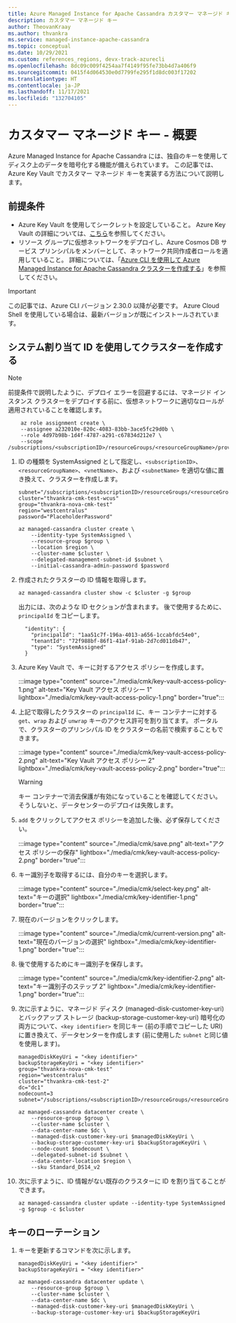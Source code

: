 ```yaml
---
title: Azure Managed Instance for Apache Cassandra カスタマー マネージド キー
description: カスタマー マネージド キー
author: TheovanKraay
ms.author: thvankra
ms.service: managed-instance-apache-cassandra
ms.topic: conceptual
ms.date: 10/29/2021
ms.custom: references_regions, devx-track-azurecli
ms.openlocfilehash: 8dc09c009f4254aa7f4149f95fe73bb4d7a406f9
ms.sourcegitcommit: 0415f4d064530e0d7799fe295f1d8dc003f17202
ms.translationtype: HT
ms.contentlocale: ja-JP
ms.lasthandoff: 11/17/2021
ms.locfileid: "132704105"
---
```

# <a name="customer-managed-keys---overview"></a>カスタマー マネージド キー - 概要

Azure Managed Instance for Apache Cassandra には、独自のキーを使用してディスク上のデータを暗号化する機能が備えられています。 この記事では、Azure Key Vault でカスタマー マネージド キーを実装する方法について説明します。

## <a name="prerequisites"></a>前提条件

- Azure Key Vault を使用してシークレットを設定していること。 Azure Key Vault の詳細については、[こちら](../key-vault/secrets/about-secrets.md)を参照してください。
- リソース グループに仮想ネットワークをデプロイし、Azure Cosmos DB サービス プリンシパルをメンバーとして、ネットワーク共同作成者ロールを適用していること。 詳細については、「[Azure CLI を使用して Azure Managed Instance for Apache Cassandra クラスターを作成する](create-cluster-cli.md)」を参照してください。 

> [!IMPORTANT]
> この記事では、Azure CLI バージョン 2.30.0 以降が必要です。 Azure Cloud Shell を使用している場合は、最新バージョンが既にインストールされています。

## <a name="create-a-cluster-with-system-assigned-identity"></a><a id="create-cluster"></a>システム割り当て ID を使用してクラスターを作成する

   > [!NOTE]
   > 前提条件で説明したように、デプロイ エラーを回避するには、マネージド インスタンス クラスターをデプロイする前に、仮想ネットワークに適切なロールが適用されていることを確認します。
   > ```azurecli-interactive  
   >     az role assignment create \
   >     --assignee a232010e-820c-4083-83bb-3ace5fc29d0b \
   >     --role 4d97b98b-1d4f-4787-a291-c67834d212e7 \
   >     --scope /subscriptions/<subscriptionID>/resourceGroups/<resourceGroupName>/providers/Microsoft.Network/virtualNetworks/<vnetName>
   > ```

1. ID の種類を SystemAssigned として指定し、`<subscriptionID>`、`<resourceGroupName>`、`<vnetName>`、および `<subnetName>` を適切な値に置き換えて、クラスターを作成します。

    ```azurecli-interactive    
    subnet="/subscriptions/<subscriptionID>/resourceGroups/<resourceGroupName>/providers/Microsoft.Network/virtualNetworks/<vnetName>/subnets/<subnetName>"
    cluster="thvankra-cmk-test-wcus"
    group="thvankra-nova-cmk-test"
    region="westcentralus"
    password="PlaceholderPassword"
    
    az managed-cassandra cluster create \
        --identity-type SystemAssigned \
        --resource-group $group \
        --location $region \
        --cluster-name $cluster \
        --delegated-management-subnet-id $subnet \
        --initial-cassandra-admin-password $password
    ```

1. 作成されたクラスターの ID 情報を取得します。

    ```azurecli-interactive
    az managed-cassandra cluster show -c $cluster -g $group
    ```

    出力には、次のような ID セクションが含まれます。 後で使用するために、`principalId` をコピーします。

    ```shell
      "identity": {
        "principalId": "1aa51c7f-196a-4013-a656-1ccabfdc54e0",
        "tenantId": "72f988bf-86f1-41af-91ab-2d7cd011db47",
        "type": "SystemAssigned"
      }
    ```
 
1. Azure Key Vault で、キーに対するアクセス ポリシーを作成します。

   :::image type="content" source="./media/cmk/key-vault-access-policy-1.png" alt-text="Key Vault アクセス ポリシー 1" lightbox="./media/cmk/key-vault-access-policy-1.png" border="true":::

1. 上記で取得したクラスターの `principalId` に、キー コンテナーに対する `get`、`wrap` および `unwrap` キーのアクセス許可を割り当てます。 ポータルで、クラスターのプリンシパル ID をクラスターの名前で検索することもできます。
 

   :::image type="content" source="./media/cmk/key-vault-access-policy-2.png" alt-text="Key Vault アクセス ポリシー 2" lightbox="./media/cmk/key-vault-access-policy-2.png" border="true":::

   > [!WARNING]
   > キー コンテナーで消去保護が有効になっていることを確認してください。 そうしないと、データセンターのデプロイは失敗します。 

1. `add` をクリックしてアクセス ポリシーを追加した後、必ず保存してください。

   :::image type="content" source="./media/cmk/save.png" alt-text="アクセス ポリシーの保存" lightbox="./media/cmk/key-vault-access-policy-2.png" border="true":::

1. キー識別子を取得するには、自分のキーを選択します。

   :::image type="content" source="./media/cmk/select-key.png" alt-text="キーの選択" lightbox="./media/cmk/key-identifier-1.png" border="true":::

1. 現在のバージョンをクリックします。

   :::image type="content" source="./media/cmk/current-version.png" alt-text="現在のバージョンの選択" lightbox="./media/cmk/key-identifier-1.png" border="true":::

1. 後で使用するためにキー識別子を保存します。

   :::image type="content" source="./media/cmk/key-identifier-2.png" alt-text="キー識別子のステップ 2" lightbox="./media/cmk/key-identifier-1.png" border="true":::


1. 次に示すように、マネージド ディスク (managed-disk-customer-key-uri) とバックアップ ストレージ (backup-storage-customer-key-uri) 暗号化の両方について、`<key identifier>` を同じキー (前の手順でコピーした URI) に置き換えて、データセンターを作成します (前に使用した `subnet` と同じ値を使用します)。 

    ```azurecli-interactive
    managedDiskKeyUri = "<key identifier>"
    backupStorageKeyUri = "<key identifier>"
    group="thvankra-nova-cmk-test"
    region="westcentralus"
    cluster="thvankra-cmk-test-2"
    dc="dc1"
    nodecount=3
    subnet="/subscriptions/<subscriptionID>/resourceGroups/<resourceGroupName>/providers/Microsoft.Network/virtualNetworks/<vnetName>/subnets/<subnetName>"
        
    az managed-cassandra datacenter create \
        --resource-group $group \
        --cluster-name $cluster \
        --data-center-name $dc \
        --managed-disk-customer-key-uri $managedDiskKeyUri \
        --backup-storage-customer-key-uri $backupStorageKeyUri \
        --node-count $nodecount \
        --delegated-subnet-id $subnet \
        --data-center-location $region \
        --sku Standard_DS14_v2
    ```

1. 次に示すように、ID 情報がない既存のクラスターに ID を割り当てることができます。

    ```azurecli-interactive
    az managed-cassandra cluster update --identity-type SystemAssigned -g $group -c $cluster
    ```

## <a name="rotating-the-key"></a><a id="update-cluster"></a>キーのローテーション

1. キーを更新するコマンドを次に示します。

    ```azurecli-interactive
    managedDiskKeyUri = "<key identifier>"
    backupStorageKeyUri = "<key identifier>"
    
    az managed-cassandra datacenter update \
        --resource-group $group \
        --cluster-name $cluster \ 
        --data-center-name $dc \
        --managed-disk-customer-key-uri $managedDiskKeyUri \
        --backup-storage-customer-key-uri $backupStorageKeyUri
    ```